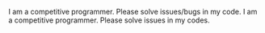 
I am a competitive programmer. Please solve issues/bugs in my code.
I am a competitive programmer. Please solve issues in my codes.

